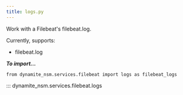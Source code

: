 ```yaml
---
title: logs.py
---
```


Work with a Filebeat's filebeat.log.

Currently, supports:
- filebeat.log


***To import...***
```python3
from dynamite_nsm.services.filebeat import logs as filebeat_logs
```
::: dynamite_nsm.services.filebeat.logs